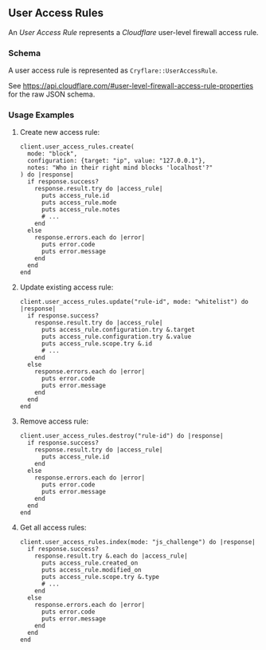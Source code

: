## User Access Rules

An *User Access Rule* represents a *Cloudflare* user-level firewall access rule.

### Schema

A user access rule is represented as `Cryflare::UserAccessRule`.

See https://api.cloudflare.com/#user-level-firewall-access-rule-properties for the raw JSON schema.

### Usage Examples

1. Create new access rule:

   ```crystal
   client.user_access_rules.create(
     mode: "block",
     configuration: {target: "ip", value: "127.0.0.1"},
     notes: "Who in their right mind blocks 'localhost'?"
   ) do |response|
     if response.success?
       response.result.try do |access_rule|
         puts access_rule.id
         puts access_rule.mode
         puts access_rule.notes
         # ...
       end
     else
       response.errors.each do |error|
         puts error.code
         puts error.message
       end
     end
   end
   ```

1. Update existing access rule:

   ```crystal
   client.user_access_rules.update("rule-id", mode: "whitelist") do |response|
     if response.success?
       response.result.try do |access_rule|
         puts access_rule.configuration.try &.target
         puts access_rule.configuration.try &.value
         puts access_rule.scope.try &.id
         # ...
       end
     else
       response.errors.each do |error|
         puts error.code
         puts error.message
       end
     end
   end
   ```

1. Remove access rule:

   ```crystal
   client.user_access_rules.destroy("rule-id") do |response|
     if response.success?
       response.result.try do |access_rule|
         puts access_rule.id
       end
     else
       response.errors.each do |error|
         puts error.code
         puts error.message
       end
     end
   end
   ```

1. Get all access rules:

   ```crystal
   client.user_access_rules.index(mode: "js_challenge") do |response|
     if response.success?
       response.result.try &.each do |access_rule|
         puts access_rule.created_on
         puts access_rule.modified_on
         puts access_rule.scope.try &.type
         # ...
       end
     else
       response.errors.each do |error|
         puts error.code
         puts error.message
       end
     end
   end
   ```
